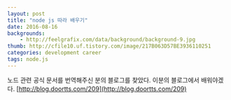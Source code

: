 ```yaml
---
layout: post
title: "node js 따라 배우기"
date: 2016-08-16
backgrounds:
    - http://feelgrafix.com/data/background/background-9.jpg
thumb: http://cfile10.uf.tistory.com/image/217B063D57BE3936110251
categories: development career
tags: node.js
---
```


노드 관련 공식 문서를 번역해주신 분의 블로그를 찾았다. 이분의 블로그에서 배워야겠다. [http://blog.doortts.com/209](http://blog.doortts.com/209)
